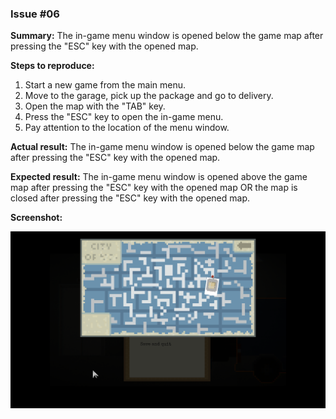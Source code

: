 ### Issue #06

**Summary:** The in-game menu window is opened below the game map after pressing the "ESC" key with the opened map.

**Steps to reproduce:**

1. Start a new game from the main menu.
2. Move to the garage, pick up the package and go to delivery.
3. Open the map with the "TAB" key.
4. Press the "ESC" key to open the in-game menu.
5. Pay attention to the location of the menu window.

**Actual result:** The in-game menu window is opened below the game map after pressing the "ESC" key with the opened map.

**Expected result:** The in-game menu window is opened above the game map after pressing the "ESC" key with the opened map OR the map is closed after pressing the "ESC" key with the opened map.

**Screenshot:**

![NQA06](06.png)
